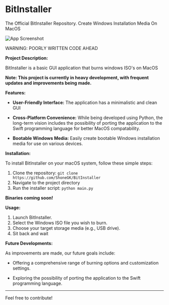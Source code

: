 # BitInstaller
The Official BitInstaller Repository. Create Windows Installation Media On MacOS

![App Screenshot](https://raw.githubusercontent.com/ShoneGK/BitInstaller/main/github/Screenshot.png?token=GHSAT0AAAAAACERDHEBHRC3MEZY4Y6VRKXIZGYMZTA)

WARNING: POORLY WRITTEN CODE AHEAD

**Project Description:**

  BitInstaller is a basic GUI application that burns windows ISO's on MacOS
  
**Note: This project is currently in heavy development, with frequent updates and improvements being made.**

**Features:**

- **User-Friendly Interface:** The application has a minimalistic and clean GUI

- **Cross-Platform Convenience:** While being developed using Python, the long-term vision includes the possibility of porting the application to the Swift programming language for better MacOS compatability.

- **Bootable Windows Media:** Easily create bootable Windows installation media for use on various devices.

**Installation:**

To install BitInstaller on your macOS system, follow these simple steps:

1. Clone the repository: `git clone https://github.com/ShoneGK/BitInstaller`
2. Navigate to the project directory
3. Run the installer script: `python main.py`

**Binaries coming soon!**

**Usage:**

1. Launch BitInstaller.
2. Select the Windows ISO file you wish to burn.
3. Choose your target storage media (e.g., USB drive).
4. Sit back and wait

**Future Developments:**

As improvements are made, our future goals include:

- Offering a comprehensive range of burning options and customization settings.
  
- Exploring the possibility of porting the application to the Swift programming language.

---

Feel free to contribute!
